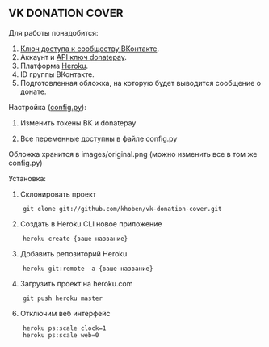 ## VK DONATION COVER

Для работы понадобится:

1. [Ключ доступа к сообществу ВКонтакте](https://vk.com/dev/access_token?f=2.%20%D0%9A%D0%BB%D1%8E%D1%87%20%D0%B4%D0%BE%D1%81%D1%82%D1%83%D0%BF%D0%B0%20%D1%81%D0%BE%D0%BE%D0%B1%D1%89%D0%B5%D1%81%D1%82%D0%B2%D0%B0).
2. Аккаунт и [API ключ donatepay](http://donatepay.ru/page/api).
3. Платформа [Heroku](https://devcenter.heroku.com/articles/getting-started-with-python#introduction).
3. ID группы ВКонтакте.
5. Подготовленная обложка, на которую будет выводится сообщение о донате.

Настройка ([config.py](./config.py)):

1. Изменить токены ВК и donatepay

2. Все переменные доступны в файле config.py

Обложка хранится в images/original.png (можно изменить все в том же config.py)

Установка:
1. Склонировать проект
```
    git clone git://github.com/khoben/vk-donation-cover.git
```
2. Создать в Heroku CLI новое приложение
```
    heroku create {ваше название}
```
3. Добавить репозиторий Heroku
```
    heroku git:remote -a {ваше название}
```
4. Загрузить проект на heroku.com
```
    git push heroku master
```
6. Отключим веб интерфейс
```
    heroku ps:scale clock=1
    heroku ps:scale web=0
```

